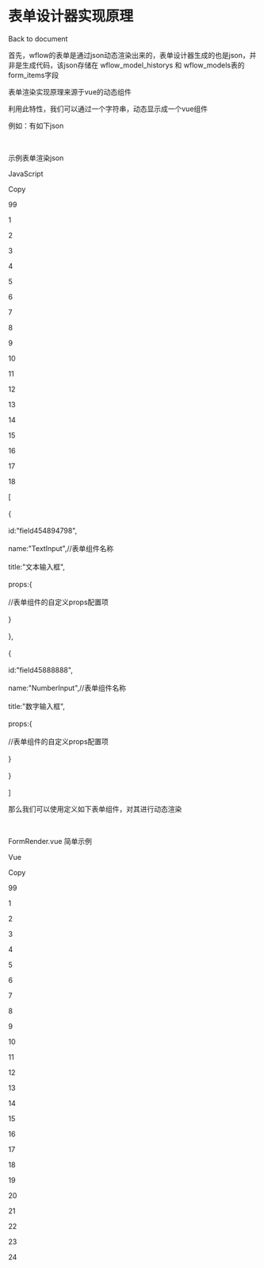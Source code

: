 # 表单设计器实现原理

Back to document

首先，wflow的表单是通过json动态渲染出来的，表单设计器生成的也是json，并非是生成代码，该json存储在 wflow\_model\_historys 和 wflow\_models表的 form\_items字段

表单渲染实现原理来源于vue的动态组件 <components is="表单组件名称"></components>

利用此特性，我们可以通过一个字符串，动态显示成一个vue组件

例如：有如下json

​

示例表单渲染json

JavaScript

Copy

99

1

2

3

4

5

6

7

8

9

10

11

12

13

14

15

16

17

18

\[\
\
{\
\
id:"field454894798",\
\
name:"TextInput",//表单组件名称\
\
title:"文本输入框",\
\
props:{\
\
//表单组件的自定义props配置项\
\
}\
\
},\
\
{\
\
id:"field45888888",\
\
name:"NumberInput",//表单组件名称\
\
title:"数字输入框",\
\
props:{\
\
//表单组件的自定义props配置项\
\
}\
\
}\
\
\]

那么我们可以使用定义如下表单组件，对其进行动态渲染

​

FormRender.vue 简单示例

Vue

Copy

99

1

2

3

4

5

6

7

8

9

10

11

12

13

14

15

16

17

18

19

20

21

22

23

24

<template>

<el-form:model="formData">

<el-form-item:label="cp.title":prop="cp.id"v-for="cp in formJson":key="cp.id">

<componentsv-model="formData\[cp.id\]":is="cp.name"v-bind="cp.props"/>

</el-form-item>

</el-form>

</template>

<script>

//这两个组件自己定义就好了

importTextInputfrom'../TextInput.vue'

importNumberInputfrom"./NumberInput.vue";

exportdefault{

name:"FormRender",

props:{},

data(){

return{

formData:{},

formJson:\[\]//表单json

}

}

}

这样子，表单就渲染出来了，并且可以绑定表单值。理解原理就知道表单怎么搞了，复杂的组件自己再尝试扩充。

​

1 like

- ![语雀用户-YW1e3t](https://mdn.alipayobjects.com/huamei_0prmtq/afts/img/A*khrYRYi6VN0AAAAAAAAAAAAADvuFAQ/original)

1

[旅人](https://wflow.yuque.com/lvren-ybpix)

05-23 02:54

1782

IP region江西

Report

Markup comments (0)

Sign Up / Login Yuque to comment

[![](https://cdn.nlark.com/yuque/0/2024/png/2819278/1710810486051-avatar/6ed8d9fb-6745-48e2-b334-e8aa5503c947.png?x-oss-process=image%2Fresize%2Cm_fill%2Cw_32%2Ch_32%2Fformat%2Cpng)](https://wflow.yuque.com/dashboard)

wflow-pro